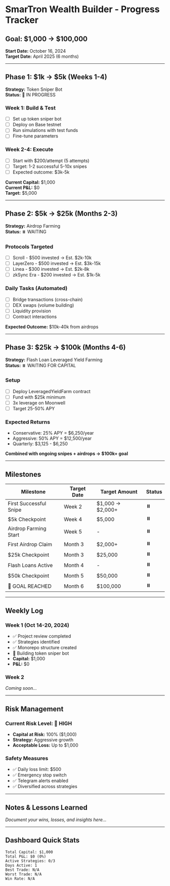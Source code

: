 # SmarTron Wealth Builder - Progress Tracker

## Goal: $1,000 → $100,000

**Start Date:** October 16, 2024  
**Target Date:** April 2025 (6 months)

---

## Phase 1: $1k → $5k (Weeks 1-4)
**Strategy:** Token Sniper Bot  
**Status:** 🚧 IN PROGRESS

### Week 1: Build & Test
- [ ] Set up token sniper bot
- [ ] Deploy on Base testnet
- [ ] Run simulations with test funds
- [ ] Fine-tune parameters

### Week 2-4: Execute
- [ ] Start with $200/attempt (5 attempts)
- [ ] Target: 1-2 successful 5-10x snipes
- [ ] Expected outcome: $3k-5k

**Current Capital:** $1,000  
**Current P&L:** $0  
**Target:** $5,000

---

## Phase 2: $5k → $25k (Months 2-3)
**Strategy:** Airdrop Farming  
**Status:** ⏸️ WAITING

### Protocols Targeted
- [ ] Scroll - $500 invested → Est. $2k-10k
- [ ] LayerZero - $500 invested → Est. $3k-15k  
- [ ] Linea - $300 invested → Est. $2k-8k
- [ ] zkSync Era - $200 invested → Est. $1k-5k

### Daily Tasks (Automated)
- [ ] Bridge transactions (cross-chain)
- [ ] DEX swaps (volume building)
- [ ] Liquidity provision
- [ ] Contract interactions

**Expected Outcome:** $10k-40k from airdrops

---

## Phase 3: $25k → $100k (Months 4-6)
**Strategy:** Flash Loan Leveraged Yield Farming  
**Status:** ⏸️ WAITING FOR CAPITAL

### Setup
- [ ] Deploy LeveragedYieldFarm contract
- [ ] Fund with $25k minimum
- [ ] 3x leverage on Moonwell
- [ ] Target 25-50% APY

### Expected Returns
- Conservative: 25% APY = $6,250/year
- Aggressive: 50% APY = $12,500/year
- Quarterly: $3,125 - $6,250

**Combined with ongoing snipes + airdrops → $100k+ goal**

---

## Milestones

| Milestone | Target Date | Target Amount | Status |
|-----------|-------------|---------------|--------|
| First Successful Snipe | Week 2 | $1,000 → $2,000+ | ⏸️ |
| $5k Checkpoint | Week 4 | $5,000 | ⏸️ |
| Airdrop Farming Start | Week 5 | - | ⏸️ |
| First Airdrop Claim | Month 3 | $2,000+ | ⏸️ |
| $25k Checkpoint | Month 3 | $25,000 | ⏸️ |
| Flash Loans Active | Month 4 | - | ⏸️ |
| $50k Checkpoint | Month 5 | $50,000 | ⏸️ |
| 🎯 GOAL REACHED | Month 6 | $100,000 | ⏸️ |

---

## Weekly Log

### Week 1 (Oct 14-20, 2024)
- ✅ Project review completed
- ✅ Strategies identified
- ✅ Monorepo structure created
- 🚧 Building token sniper bot
- **Capital:** $1,000
- **P&L:** $0

### Week 2
*Coming soon...*

---

## Risk Management

### Current Risk Level: 🔴 HIGH
- **Capital at Risk:** 100% ($1,000)
- **Strategy:** Aggressive growth
- **Acceptable Loss:** Up to $1,000

### Safety Measures
- ✅ Daily loss limit: $500
- ✅ Emergency stop switch
- ✅ Telegram alerts enabled
- ✅ Diversified across strategies

---

## Notes & Lessons Learned

*Document your wins, losses, and insights here...*

---

## Dashboard Quick Stats

```
Total Capital: $1,000
Total P&L: $0 (0%)
Active Strategies: 0/3
Days Active: 1
Best Trade: N/A
Worst Trade: N/A
Win Rate: N/A
```
